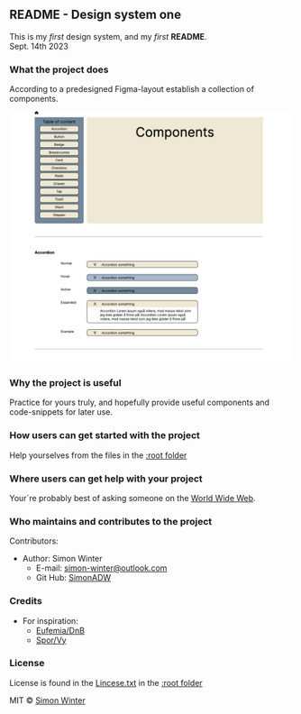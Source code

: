 ## README - Design system one
This is my _first_ design system, and my _first_ **README**.  
Sept. 14th 2023

### What the project does  
According to a predesigned Figma-layout establish a collection of components.  

![Screenshot of components TOC](./assets/Design%20system%20Screenshot%20.png)

### Why the project is useful  
Practice for yours truly, and hopefully provide useful components and code-snippets for later use. 
	
### How users can get started with the project  
Help yourselves from the files in the [:root folder][] 

### Where users can get help with your project  
Your´re probably best of asking someone on the [World Wide Web](www.google.com).

### Who maintains and contributes to the project  
Contributors:  
* Author: Simon Winter  
	* E-mail: simon-winter@outlook.com
	* Git Hub: [SimonADW](https://github.com/SimonADW)


### Credits  
* For inspiration:  
	* [Eufemia/DnB](https://eufemia.dnb.no/)
	* [Spor/Vy](https://spor.cloud.vy.no/)  

### License  
License is found in the [Lincese.txt](License.txt) in the [:root folder][]  

MIT © [Simon Winter](https://github.com/SimonADW)




[:root folder]: ./	
